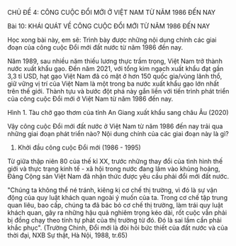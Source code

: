 CHỦ ĐỀ 4: CÔNG CUỘC ĐỔI MỚI Ở VIỆT NAM TỪ NĂM 1986 ĐẾN NAY

Bài 10: KHÁI QUÁT VỀ CÔNG CUỘC ĐỔI MỚI TỪ NĂM 1986 ĐẾN NAY

Học xong bài này, em sẽ:
Trình bày được những nội dung chính các giai đoạn của công cuộc Đổi mới đất nước từ năm 1986 đến nay.

Năm 1989, sau nhiều năm thiếu lương thực trầm trọng, Việt Nam trở thành nước xuất khẩu gạo. Đến năm 2021, với tổng kim ngạch xuất khẩu đạt gần 3,3 tỉ USD, hạt gạo Việt Nam đã có mặt ở hơn 150 quốc gia/vùng lãnh thổ, giữ vững vị trí của Việt Nam là một trong ba nước xuất khẩu gạo lớn nhất trên thế giới. Thành tựu và bước đột phá này gắn liền với tiến trình phát triển của công cuộc Đổi mới ở Việt Nam từ năm 1986 đến nay.

Hình 1. Tàu chở gạo thơm của tỉnh An Giang xuất khẩu sang châu Âu (2020)

Vậy công cuộc Đổi mới đất nước ở Việt Nam từ năm 1986 đến nay trải qua những giai đoạn phát triển nào? Nội dung chính của các giai đoạn này là gì?

1. Khởi đầu công cuộc Đổi mới (1986 - 1995)

Từ giữa thập niên 80 của thế kỉ XX, trước những thay đổi của tình hình thế giới và thực trạng kinh tế - xã hội trong nước đang lâm vào khủng hoảng, Đảng Cộng sản Việt Nam đã nhận thức được yêu cầu phải đổi mới đất nước.

"Chúng ta không thể né tránh, kiêng kị cơ chế thị trường, vì đó là sự vận động của quy luật khách quan ngoài ý muốn của ta. Trong cơ chế tập trung quan liêu, bao cấp, chúng ta đã bác bỏ cơ chế thị trường, làm trái quy luật khách quan, gây ra những hậu quả nghiêm trọng kéo dài, rốt cuộc vẫn phải bị đồng chạy theo tính tự phát của thị trường từ đó. Đó là sai lầm cần phải khắc phục".
(Trường Chinh, Đổi mới là đòi hỏi bức thiết của đất nước và của thời đại,
NXB Sự thật, Hà Nội, 1988, tr.65)